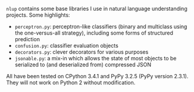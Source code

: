 `nlup` contains some base libraries I use in natural language understanding projects. Some highlights:

* `perceptron.py`: perceptron-like classifiers (binary and multiclass using the one-versus-all strategy), including some forms of structured prediction
* `confusion.py`: classifier evaluation objects
* `decorators.py`: clever decorators for various purposes
* `jsonable.py`: a mix-in which allows the state of most objects to be serialized to (and deserialized from) compressed JSON

All have been tested on CPython 3.4.1 and PyPy 3.2.5 (PyPy version 2.3.1). They will not work on Python 2 without modification.
